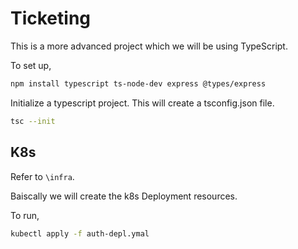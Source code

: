 # Ticketing

This is a more advanced project which we will be using TypeScript.

To set up,

```sh
npm install typescript ts-node-dev express @types/express

```

Initialize a typescript project.
This will create a tsconfig.json file.

```sh
tsc --init

```

## K8s

Refer to `\infra`.

Baiscally we will create the k8s Deployment resources.

To run,

```sh
kubectl apply -f auth-depl.ymal
```
